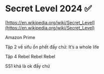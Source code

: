 # Secret Level 2024 ✅

[https://en.wikipedia.org/wiki/Secret_Level](https://en.wikipedia.org/wiki/Secret_Level)

Amazon Prime

Tập 2 về sifu ổn phết đấy chứ: It’s a whole life

Tập 4 Rebel Rebel Rebel

SS1 khá là ok đấy chứ